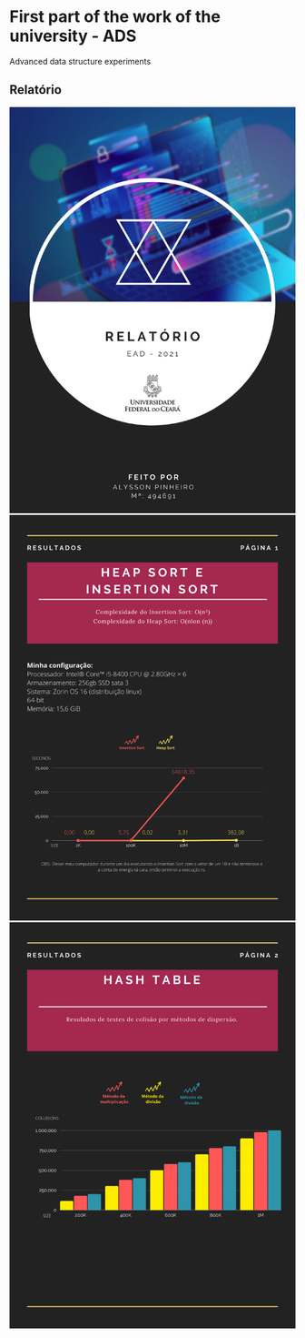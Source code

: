 # First part of the work of the university - ADS
Advanced data structure experiments

## Relatório
![Screenshot](image/1.png)
![Screenshot](image/2.png)
![Screenshot](image/3.png)

